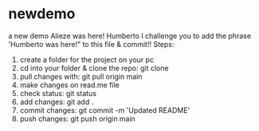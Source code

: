 # newdemo
a new demo
Alieze was here!
Humberto I challenge you to add the phrase 'Humberto was here!" to this file & commit!!
Steps:
1. create a folder for the project on your pc
2. cd into your folder & clone the repo: git clone <repo-link>
3. pull changes with: git pull origin main
4. make changes on read.me file
5. check status: git status
6. add changes: git add .
7. commit changes: git commit -m 'Updated README'
8. push changes: git push origin main